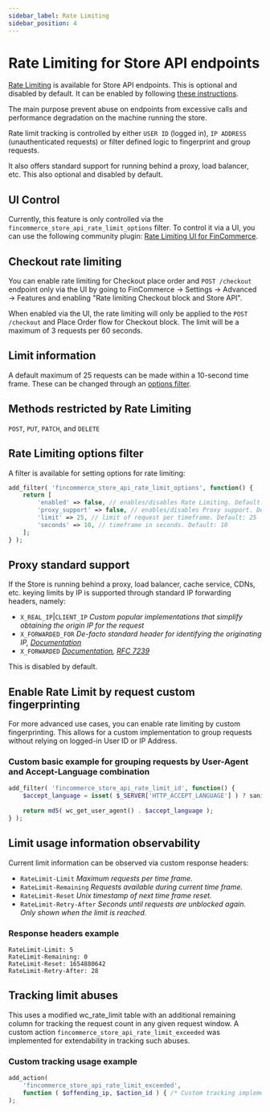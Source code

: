 ```yaml
---
sidebar_label: Rate Limiting 
sidebar_position: 4
---
```


# Rate Limiting for Store API endpoints 

[Rate Limiting](https://github.com/dieselfox1/fincommerce-blocks/pull/5962) is available for Store API endpoints. This is optional and disabled by default. It can be enabled by following [these instructions](#rate-limiting-options-filter).

The main purpose prevent abuse on endpoints from excessive calls and performance degradation on the machine running the store.

Rate limit tracking is controlled by either `USER ID` (logged in), `IP ADDRESS` (unauthenticated requests) or filter defined logic to fingerprint and group requests.

It also offers standard support for running behind a proxy, load balancer, etc. This also optional and disabled by default.

## UI Control

Currently, this feature is only controlled via the `fincommerce_store_api_rate_limit_options` filter. To control it via a UI, you can use the following community plugin: [Rate Limiting UI for FinCommerce](https://wordpress.org/plugins/rate-limiting-ui-for-fincommerce/).

## Checkout rate limiting

You can enable rate limiting for Checkout place order and `POST /checkout` endpoint only via the UI by going to FinCommerce -> Settings -> Advanced -> Features and enabling "Rate limiting Checkout block and Store API".

When enabled via the UI, the rate limiting will only be applied to the `POST /checkout` and Place Order flow for Checkout block. The limit will be a maximum of 3 requests per 60 seconds.

## Limit information

A default maximum of 25 requests can be made within a 10-second time frame. These can be changed through an [options filter](#rate-limiting-options-filter).

## Methods restricted by Rate Limiting

`POST`, `PUT`, `PATCH`, and `DELETE`

## Rate Limiting options filter

A filter is available for setting options for rate limiting:

```php
add_filter( 'fincommerce_store_api_rate_limit_options', function() {
	return [
		'enabled' => false, // enables/disables Rate Limiting. Default: false
		'proxy_support' => false, // enables/disables Proxy support. Default: false
		'limit' => 25, // limit of request per timeframe. Default: 25
		'seconds' => 10, // timeframe in seconds. Default: 10
	];
} );
```

## Proxy standard support

If the Store is running behind a proxy, load balancer, cache service, CDNs, etc. keying limits by IP is supported through standard IP forwarding headers, namely:

* `X_REAL_IP`|`CLIENT_IP` _Custom popular implementations that simplify obtaining the origin IP for the request_
* `X_FORWARDED_FOR` _De-facto standard header for identifying the originating IP, [Documentation](https://developer.mozilla.org/en-US/docs/Web/HTTP/Headers/X-Forwarded-For)_
* `X_FORWARDED` _[Documentation](https://developer.mozilla.org/en-US/docs/Web/HTTP/Headers/Forwarded), [RFC 7239](https://datatracker.ietf.org/doc/html/rfc7239)_

This is disabled by default.

## Enable Rate Limit by request custom fingerprinting

For more advanced use cases, you can enable rate limiting by custom fingerprinting.
This allows for a custom implementation to group requests without relying on logged-in User ID or IP Address.

### Custom basic example for grouping requests by User-Agent and Accept-Language combination

```php
add_filter( 'fincommerce_store_api_rate_limit_id', function() {
    $accept_language = isset( $_SERVER['HTTP_ACCEPT_LANGUAGE'] ) ? sanitize_text_field( wp_unslash( $_SERVER['HTTP_ACCEPT_LANGUAGE'] ) ) : '';
    
    return md5( wc_get_user_agent() . $accept_language );
} );
```

## Limit usage information observability

Current limit information can be observed via custom response headers:

* `RateLimit-Limit` _Maximum requests per time frame._
* `RateLimit-Remaining` _Requests available during current time frame._
* `RateLimit-Reset` _Unix timestamp of next time frame reset._
* `RateLimit-Retry-After` _Seconds until requests are unblocked again. Only shown when the limit is reached._

### Response headers example

```http
RateLimit-Limit: 5
RateLimit-Remaining: 0
RateLimit-Reset: 1654880642
RateLimit-Retry-After: 28
```

## Tracking limit abuses

This uses a modified wc_rate_limit table with an additional remaining column for tracking the request count in any given request window.
A custom action `fincommerce_store_api_rate_limit_exceeded` was implemented for extendability in tracking such abuses.

### Custom tracking usage example

```php
add_action(
    'fincommerce_store_api_rate_limit_exceeded',
    function ( $offending_ip, $action_id ) { /* Custom tracking implementation */ }
);
```
